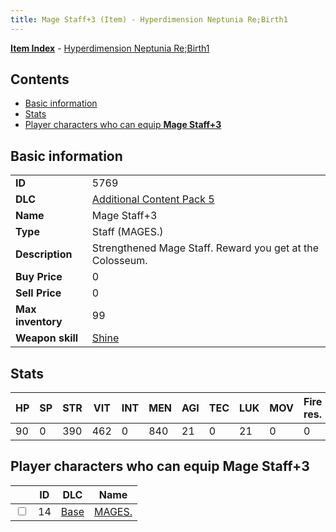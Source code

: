 ```yaml
---
title: Mage Staff+3 (Item) - Hyperdimension Neptunia Re;Birth1
---
```


[**Item Index**](/neptunia/rb1/item/index.html) - [Hyperdimension Neptunia Re;Birth1](/neptunia/rb1)

## Contents

- [Basic information](#basic-information)
- [Stats](#stats)
- [Player characters who can equip **Mage Staff+3**](#player-characters-who-can-equip-mage-staff-3)

## Basic information

|   |   |
| -- | -- |
| **ID** | 5769 |
| **DLC** | [Additional Content Pack 5](/neptunia/rb1/dlc/14-pack5.html) |
| **Name** | Mage Staff+3 |
| **Type** | Staff (MAGES.) |
| **Description** | Strengthened Mage Staff. Reward you get at the Colosseum. |
| **Buy Price** | 0 |
| **Sell Price** | 0 |
| **Max inventory** | 99 |
| **Weapon skill** | [Shine](/neptunia/rb1/skill/1-2801-shine.html) |


## Stats

| HP | SP | STR | VIT | INT | MEN | AGI | TEC | LUK | MOV | Fire res. | Ice res. | Wind res. | Lightning res. |
| -- | -- | --- | --- | --- | --- | --- | --- | --- | --- | --------- | -------- | --------- | -------------- |
| 90 | 0 | 390 | 462 | 0 | 840 | 21 | 0 | 21 | 0 | 0 | 0 | 0 | 0 |


## Player characters who can equip **Mage Staff+3**

|    | ID | DLC | Name |
| -- | -- | --- | ---- |
| <input type="checkbox" id="rb1-player-1-14" class="trackbox" /> | 14 | [Base](/neptunia/rb1/dlc/1-base.html) | [MAGES.](/neptunia/rb1/player/1-14-mages.html) |
